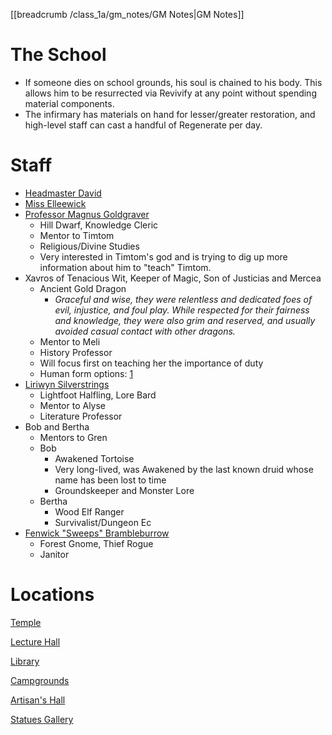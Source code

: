 [[breadcrumb /class_1a/gm_notes/GM Notes|GM Notes]]

# The School

* If someone dies on school grounds, his soul is chained to his body. This allows him to be resurrected via Revivify at any point without spending material components.
* The infirmary has materials on hand for lesser/greater restoration, and high-level staff can cast a handful of Regenerate per day.

# Staff

* [Headmaster David](^class_1a/Professor_David.png)
* [Miss Elleewick](^class_1a/Elleewick_ID.png)
* [Professor Magnus Goldgraver](^class_1a/professor_goldgraver.jfif)
    * Hill Dwarf, Knowledge Cleric
    * Mentor to Timtom
    * Religious/Divine Studies
    * Very interested in Timtom's god and is trying to dig up more information about him to "teach" Timtom.
* Xavros of Tenacious Wit, Keeper of Magic, Son of Justicias and Mercea
    * Ancient Gold Dragon
        * _Graceful and wise, they were relentless and dedicated foes of evil, injustice, and foul play. While respected for their fairness and knowledge, they were also grim and reserved, and usually avoided casual contact with other dragons._
    * Mentor to Meli
    * History Professor
    * Will focus first on teaching her the importance of duty
    * Human form options: [1](^class_1a/melis_mentor.png)
* [Liriwyn Silverstrings](^class_1a/professor_silverstrings2.jfif)
    * Lightfoot Halfling, Lore Bard
    * Mentor to Alyse
    * Literature Professor
* Bob and Bertha
    * Mentors to Gren
    * Bob
        * Awakened Tortoise
        * Very long-lived, was Awakened by the last known druid whose name has been lost to time
        * Groundskeeper and Monster Lore
    * Bertha
        * Wood Elf Ranger
        * Survivalist/Dungeon Ec
* [Fenwick "Sweeps" Brambleburrow](^class_1a/sweeps.jpg)
    * Forest Gnome, Thief Rogue
    * Janitor

# Locations

[Temple](^class_1a/intro/temple.jfif)

[Lecture Hall](^class_1a/intro/main_lecture_hall.jfif)

[Library](^class_1a/intro/library.jfif)

[Campgrounds](^class_1a/intro/campgrounds.jfif)

[Artisan's Hall](^class_1a/intro/artisans_hall.jfif)

[Statues Gallery](^class_1a/intro/statues_gallery.jfif)
